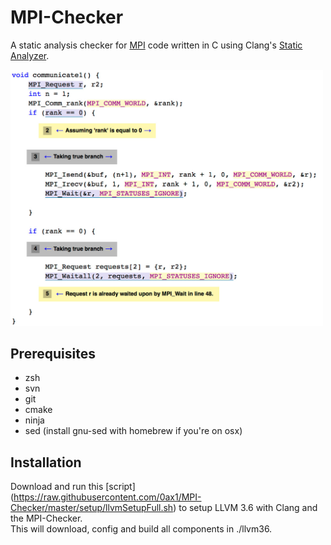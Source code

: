 # MPI-Checker
A static analysis checker for [MPI](https://en.wikipedia.org/wiki/Message_Passing_Interface) code
written in C using Clang's [Static Analyzer](http://clang-analyzer.llvm.org/).

<img src="https://github.com/0ax1/MPI-Checker/blob/master/screenshots/double_wait.jpg" width="500">

## Prerequisites
- zsh
- svn
- git
- cmake
- ninja
- sed (install gnu-sed with homebrew if you're on osx)

## Installation
Download and run this [script] (https://raw.githubusercontent.com/0ax1/MPI-Checker/master/setup/llvmSetupFull.sh) to setup LLVM 3.6 with Clang and the MPI-Checker.<br>
This will download, config and build all components in ./llvm36.
